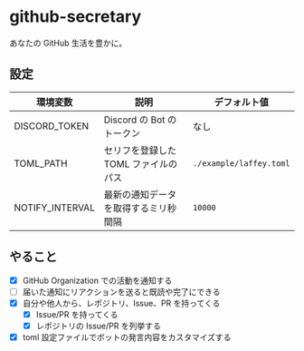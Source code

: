 # github-secretary

あなたの GitHub 生活を豊かに。


## 設定

| 環境変数 | 説明 | デフォルト値 |
| -- | -- | -- |
| DISCORD_TOKEN | Discord の Bot のトークン | なし |
| TOML_PATH | セリフを登録した TOML ファイルのパス | `./example/laffey.toml` |
| NOTIFY_INTERVAL | 最新の通知データを取得するミリ秒間隔 | `10000` |


## やること

- [x] GitHub Organization での活動を通知する
- [ ] 届いた通知にリアクションを送ると既読や完了にできる
- [x] 自分や他人から、レポジトリ、Issue、PR を持ってくる
  - [x] Issue/PR を持ってくる
  - [x] レポジトリの Issue/PR を列挙する
- [x] toml 設定ファイルでボットの発言内容をカスタマイズする
